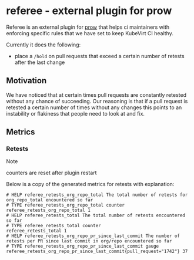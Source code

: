 # referee - external plugin for prow

Referee is an external plugin for [prow] that helps ci maintainers with enforcing specific rules that we have set to keep KubeVirt CI healthy.

Currently it does the following:

* place a `/hold` on pull requests that exceed a certain number of retests after the last change

## Motivation

We have noticed that at certain times pull requests are constantly retested without any chance of succeeding. Our reasoning is that if a pull request is retested a certain number of times without any changes this points to an instability or flakiness that people need to look at and fix.

## Metrics

### Retests

> [!NOTE]
> counters are reset after plugin restart

Below is a copy of the generated metrics for retests with explanation:

	# HELP referee_retests_org_repo_total The total number of retests for org_repo_total encountered so far
	# TYPE referee_retests_org_repo_total counter
	referee_retests_org_repo_total 1
	# HELP referee_retests_total The total number of retests encountered so far
	# TYPE referee_retests_total counter
	referee_retests_total 1
	# HELP referee_retests_org_repo_pr_since_last_commit The number of retests per PR since last commit in org/repo encountered so far
	# TYPE referee_retests_org_repo_pr_since_last_commit gauge
	referee_retests_org_repo_pr_since_last_commit{pull_request="1742"} 37

[prow]: prow.ci.kubevirt.io
